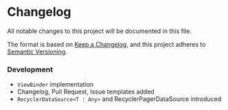 # Changelog

All notable changes to this project will be documented in this file.

The format is based on [Keep a Changelog](https://keepachangelog.com/en/1.0.0/),
and this project adheres to [Semantic Versioning](https://semver.org/spec/v2.0.0.html).


### Development
- `ViewBinder` implementation
- Changelog, Pull Request, Issue templates added
- `RecyclerDataSource<T : Any>` and RecyclerPagerDataSource<T : Any> introduced
